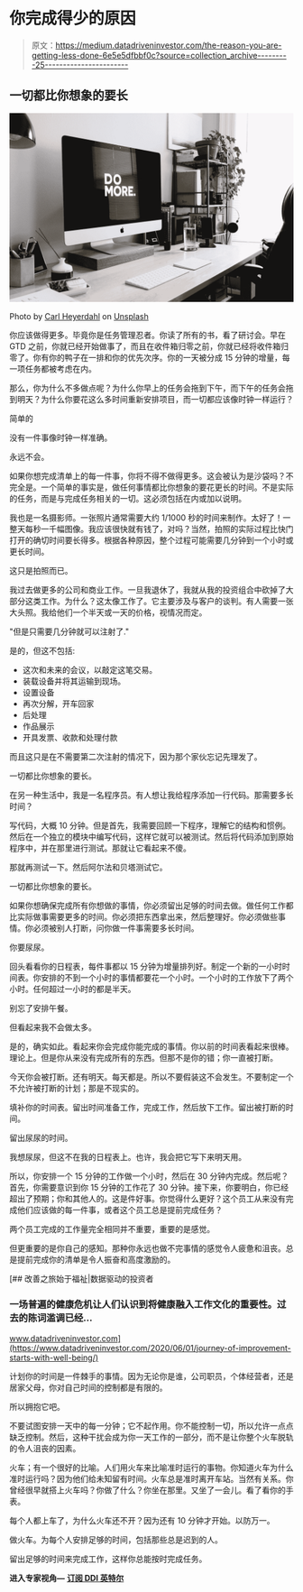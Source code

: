 # 你完成得少的原因

> 原文：<https://medium.datadriveninvestor.com/the-reason-you-are-getting-less-done-6e5e5dfbbf0c?source=collection_archive---------25----------------------->

## 一切都比你想象的要长

![](img/3096c4968b0144d3790774340001a8ce.png)

Photo by [Carl Heyerdahl](https://unsplash.com/@carlheyerdahl?utm_source=medium&utm_medium=referral) on [Unsplash](https://unsplash.com?utm_source=medium&utm_medium=referral)

你应该做得更多。毕竟你是任务管理忍者。你读了所有的书，看了研讨会。早在 GTD 之前，你就已经开始做事了，而且在收件箱归零之前，你就已经将收件箱归零了。你有你的鸭子在一排和你的优先次序。你的一天被分成 15 分钟的增量，每一项任务都被考虑在内。

那么，你为什么不多做点呢？为什么你早上的任务会拖到下午，而下午的任务会拖到明天？为什么你要花这么多时间重新安排项目，而一切都应该像时钟一样运行？

简单的

没有一件事像时钟一样准确。

永远不会。

如果你想完成清单上的每一件事，你将不得不做得更多。这会被认为是沙袋吗？不完全是。一个简单的事实是，做任何事情都比你想象的要花更长的时间。不是实际的任务，而是与完成任务相关的一切。这必须包括在内或加以说明。

我也是一名摄影师。一张照片通常需要大约 1/1000 秒的时间来制作。太好了！一整天每秒一千幅图像。我应该很快就有钱了，对吗？当然，拍照的实际过程比快门打开的确切时间要长得多。根据各种原因，整个过程可能需要几分钟到一个小时或更长时间。

这只是拍照而已。

我过去做更多的公司和商业工作。一旦我退休了，我就从我的投资组合中砍掉了大部分这类工作。为什么？这太像工作了。它主要涉及与客户的谈判。有人需要一张大头照。我给他们一个半天或一天的价格，视情况而定。

"但是只需要几分钟就可以注射了."

是的，但这不包括:

*   这次和未来的会议，以敲定这笔交易。
*   装载设备并将其运输到现场。
*   设置设备
*   再次分解，开车回家
*   后处理
*   作品展示
*   开具发票、收款和处理付款

而且这只是在不需要第二次注射的情况下，因为那个家伙忘记先理发了。

一切都比你想象的要长。

在另一种生活中，我是一名程序员。有人想让我给程序添加一行代码。那需要多长时间？

写代码，大概 10 分钟。但是首先，我需要回顾一下程序，理解它的结构和惯例。然后在一个独立的模块中编写代码，这样它就可以被测试。然后将代码添加到原始程序中，并在那里进行测试。那就让它看起来不傻。

那就再测试一下。然后阿尔法和贝塔测试它。

一切都比你想象的要长。

如果你想确保完成所有你想做的事情，你必须留出足够的时间去做。做任何工作都比实际做事需要更多的时间。你必须把东西拿出来，然后整理好。你必须做些事情。你必须被别人打断，问你做一件事需要多长时间。

你要尿尿。

回头看看你的日程表，每件事都以 15 分钟为增量排列好。制定一个新的一小时时间表。你安排的不到一个小时的事情都要花一个小时。一个小时的工作放下了两个小时。任何超过一小时的都是半天。

别忘了安排午餐。

但看起来我不会做太多。

是的，确实如此。看起来你会完成你能完成的事情。你以前的时间表看起来很棒。理论上。但是你从来没有完成所有的东西。但那不是你的错；你一直被打断。

今天你会被打断。还有明天。每天都是。所以不要假装这不会发生。不要制定一个不允许被打断的计划；那是不现实的。

填补你的时间表。留出时间准备工作，完成工作，然后放下工作。留出被打断的时间。

留出尿尿的时间。

我想尿尿，但这不在我的日程表上。也许，我会把它写下来明天用。

所以，你安排一个 15 分钟的工作做一个小时，然后在 30 分钟内完成。然后呢？首先，你需要意识到你 15 分钟的工作花了 30 分钟。接下来，你要明白，你已经超出了预期；你和其他人的。这是件好事。你觉得什么更好？这个员工从来没有完成他们应该做的每一件事，或者这个员工总是提前完成任务？

两个员工完成的工作量完全相同并不重要，重要的是感觉。

但更重要的是你自己的感知。那种你永远也做不完事情的感觉令人疲惫和沮丧。总是提前完成你的清单是令人振奋和高度激励的。

[](https://www.datadriveninvestor.com/2020/06/01/journey-of-improvement-starts-with-well-being/) [## 改善之旅始于福祉|数据驱动的投资者

### 一场普遍的健康危机让人们认识到将健康融入工作文化的重要性。过去的陈词滥调已经…

www.datadriveninvestor.com](https://www.datadriveninvestor.com/2020/06/01/journey-of-improvement-starts-with-well-being/) 

计划你的时间是一件棘手的事情。因为无论你是谁，公司职员，个体经营者，还是居家父母，你对自己时间的控制都是有限的。

所以拥抱它吧。

不要试图安排一天中的每一分钟；它不起作用。你不能控制一切，所以允许一点点缺乏控制。然后，这种干扰会成为你一天工作的一部分，而不是让你整个火车脱轨的令人沮丧的因素。

火车；有一个很好的比喻。人们用火车来比喻准时运行的事物。你知道火车为什么准时运行吗？因为他们给未知留有时间。火车总是准时离开车站。当然有关系。你曾经很早就搭上火车吗？你做了什么？你坐在那里。又坐了一会儿。看了看你的手表。

每个人都上车了，为什么火车还不开？因为还有 10 分钟才开始。以防万一。

做火车。为每个人安排足够的时间，包括那些总是迟到的人。

留出足够的时间来完成工作，这样你总能按时完成任务。

**进入专家视角—** [**订阅 DDI 英特尔**](https://datadriveninvestor.com/ddi-intel)